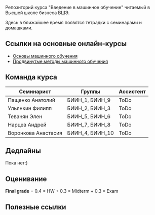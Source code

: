 Репозиторий курса "Введение в машинное обучение" читаемый в Высшей школе бизнеса ВШЭ.

Здесь в ближайшее время появятся тетрадки с семинарами и домашками.

## Ссылки на основные онлайн-курсы

- [Основы машинного обучения](https://www.coursera.org/learn/machine-learning-foundations?specialization=machine-learning-from-statistics-to-neural-networks) 
- [Продвинутые методы машинного обучения](https://www.coursera.org/learn/advanced-machine-learning-methods?specialization=machine-learning-from-statistics-to-neural-networks)

## Команда курса


| Семинарист            | Группы              | Ассистент |
| --------------------- | ------------------- | --------- |
| Пащенко Анатолий      | БИИН_1, БИИН_9      | ToDo      |
| Ульянкин Филипп       | БИИН_2, БИИН_3      | ToDo      |
| Теванян Элен          | БИИН_5, БИИН_6      | ToDo      |
| Нарцев Андрей         | БИИН_7, БИИН_8      | ToDo      |
| Воронкова Анастасия   | БИИН_4, БИИН_10     | ToDo      |


## Дедлайны 

Пока нет:)


## Оценивание

**Final grade** = 0.4 * HW + 0.3 * Midterm + 0.3 * Exam


## Полезные ссылки





